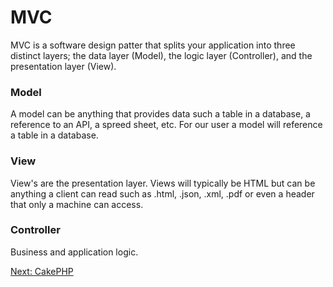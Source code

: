 # MVC

MVC is a software design patter that splits your application into three distinct layers; the data layer (Model), the logic layer (Controller), and the presentation layer (View).

### Model

A model can be anything that provides data such a table in a database, a reference to an API, a spreed sheet, etc. For our user a model will reference a table in a database.

### View

View's are the presentation layer. Views will typically be HTML but can be anything a client can read such as .html, .json, .xml, .pdf or even a header that only a machine can access.

### Controller

Business and application logic.

[Next: CakePHP](02-CakePHP)
